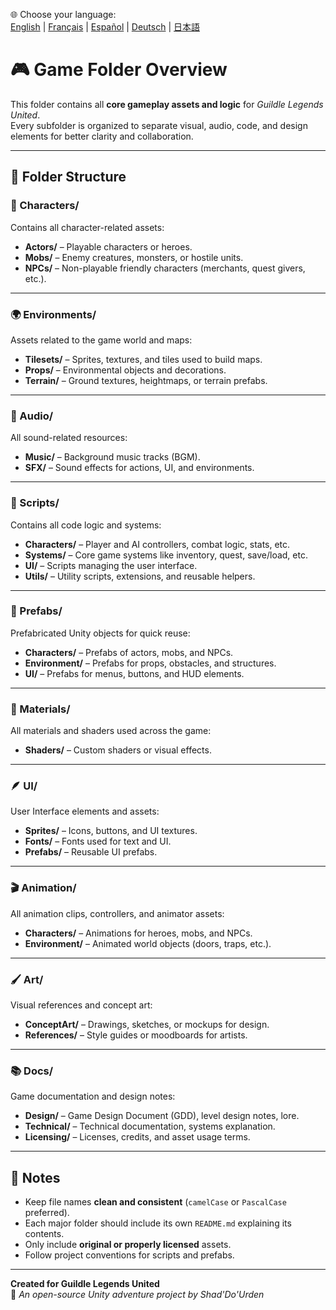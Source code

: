 🌐 Choose your language:  
[English](README.md) | [Français](README.fr.md) | [Español](README.es.md) | [Deutsch](README.de.md) | [日本語](README.jp.md)

# 🎮 Game Folder Overview

This folder contains all **core gameplay assets and logic** for *Guildle Legends United*.  
Every subfolder is organized to separate visual, audio, code, and design elements for better clarity and collaboration.

---

## 📁 Folder Structure

### 🧍 Characters/
Contains all character-related assets:
- **Actors/** – Playable characters or heroes.
- **Mobs/** – Enemy creatures, monsters, or hostile units.
- **NPCs/** – Non-playable friendly characters (merchants, quest givers, etc.).

---

### 🌍 Environments/
Assets related to the game world and maps:
- **Tilesets/** – Sprites, textures, and tiles used to build maps.
- **Props/** – Environmental objects and decorations.
- **Terrain/** – Ground textures, heightmaps, or terrain prefabs.

---

### 🎵 Audio/
All sound-related resources:
- **Music/** – Background music tracks (BGM).
- **SFX/** – Sound effects for actions, UI, and environments.

---

### 🧠 Scripts/
Contains all code logic and systems:
- **Characters/** – Player and AI controllers, combat logic, stats, etc.
- **Systems/** – Core game systems like inventory, quest, save/load, etc.
- **UI/** – Scripts managing the user interface.
- **Utils/** – Utility scripts, extensions, and reusable helpers.

---

### 🧱 Prefabs/
Prefabricated Unity objects for quick reuse:
- **Characters/** – Prefabs of actors, mobs, and NPCs.
- **Environment/** – Prefabs for props, obstacles, and structures.
- **UI/** – Prefabs for menus, buttons, and HUD elements.

---

### 🎨 Materials/
All materials and shaders used across the game:
- **Shaders/** – Custom shaders or visual effects.

---

### 🪶 UI/
User Interface elements and assets:
- **Sprites/** – Icons, buttons, and UI textures.
- **Fonts/** – Fonts used for text and UI.
- **Prefabs/** – Reusable UI prefabs.

---

### 🎬 Animation/
All animation clips, controllers, and animator assets:
- **Characters/** – Animations for heroes, mobs, and NPCs.
- **Environment/** – Animated world objects (doors, traps, etc.).

---

### 🖌️ Art/
Visual references and concept art:
- **ConceptArt/** – Drawings, sketches, or mockups for design.
- **References/** – Style guides or moodboards for artists.

---

### 📚 Docs/
Game documentation and design notes:
- **Design/** – Game Design Document (GDD), level design notes, lore.
- **Technical/** – Technical documentation, systems explanation.
- **Licensing/** – Licenses, credits, and asset usage terms.

---

## 🧾 Notes

- Keep file names **clean and consistent** (`camelCase` or `PascalCase` preferred).
- Each major folder should include its own `README.md` explaining its contents.
- Only include **original or properly licensed** assets.
- Follow project conventions for scripts and prefabs.

---

**Created for Guildle Legends United**  
🧙 *An open-source Unity adventure project by Shad'Do'Urden*
